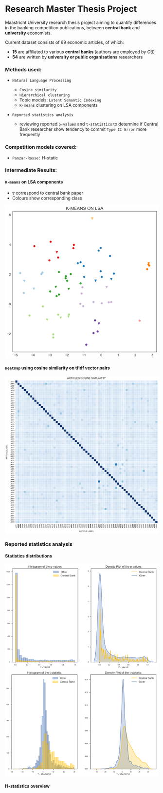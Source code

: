 # Research Master Thesis Project

Maastricht University research thesis project aiming to quantify differences in the banking competition publications, between **central bank** and **university** economists.

Current dataset consists of 69 economic articles, of which:
 - **15** are affiliated to various **central banks** (authors are employed by CB)
 - **54** are written by **university or public organisations** researchers

### Methods used:
- `Natural Language Processing`
    - `Cosine similarity`
    - `Hierarchical clustering`
    - Topic models: `Latent Semantic Indexing`
    - `K-means` clustering on LSA components


- `Reported statistics analysis`
    - reviewing reported `p-values` and `t-statistics` to determine if Central Bank researcher show tendency to commit `Type II Error` more frequently


### Competition models covered:
- `Panzar-Rosse:` H-static

### Intermediate Results:


#### `K-means` on LSA components
- `∇` correspond to central bank paper
- Colours show corresponding class

![Kmeans LSA](/Analysis/Graphs/kmeans_10.png)

#### `Heatmap` using cosine similarity on tfidf vector pairs

![Cosine similarity](/Analysis/Graphs/heatmap.png)

### Reported statistics analysis

#### Statistics distributions

![P-values distribution](/Analysis/Graphs/dist_pvalue.png)
![T-statistics distribution](/Analysis/Graphs/dist_tstat.png)

#### H-statistics overview
